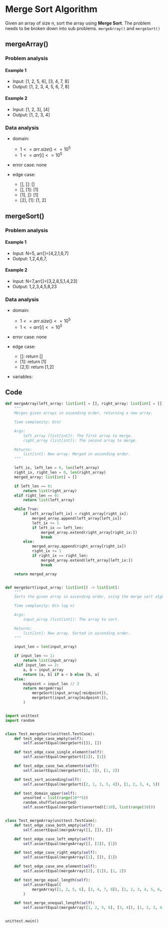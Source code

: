 # Merge Sort Algorithm

Given an array of size n, sort the array using **Merge Sort**. The problem needs to be broken down into sub problems. `mergeArray()` and `mergeSort()`

## mergeArray()

### Problem analysis

#### Example 1

- Input: [1, 2, 5, 6], [3, 4, 7, 8]
- Output: [1, 2, 3, 4, 5, 6, 7, 8]

#### Example 2

- Input: [1, 2, 3], [4]
- Output: [1, 2, 3, 4]

### Data analysis

- domain:

  - $1 <= arr.size() <= 10^5$
  - $1 <= arr[i] <= 10^5$

- error case: none
- edge case:
  - [], []: []
  - [], [1]: [1]
  - [1], []: [1]
  - [2], [1]: [1, 2]

## mergeSort()

### Problem analysis

#### Example 1

- Input: N=5, arr[]=[4,2,1,6,7]
- Output: 1,2,4,6,7,

#### Example 2

- Input: N=7,arr[]=[3,2,8,5,1,4,23]
- Output: 1,2,3,4,5,8,23

### Data analysis

- domain:

  - $1 <= arr.size() <= 10^5$
  - $1 <= arr[i] <= 10^5$

- error case: none
- edge case:
  - []: return []
  - [1]: return [1]
  - [2,1]: return [1,2]
- variables:

## Code

```python
def mergeArray(left_array: list[int] = [], right_array: list[int] = []) -> list[int]:
    """
    Merges given arrays in ascending order, returning a new array.

    Time complexity: O(n)

    Args:
        left_array (list[int]): The first array to merge.
        right_array (list[int]): The second array to merge.

    Returns:
        list[int]: New array. Merged in ascending order.
    """

    left_ix, left_len = 0, len(left_array)
    right_ix, right_len = 0, len(right_array)
    merged_array: list[int] = []

    if left_len == 0:
        return list(right_array)
    elif right_len == 0:
        return list(left_array)

    while True:
        if left_array[left_ix] < right_array[right_ix]:
            merged_array.append(left_array[left_ix])
            left_ix += 1
            if left_ix == left_len:
                merged_array.extend(right_array[right_ix:])
                break
        else:
            merged_array.append(right_array[right_ix])
            right_ix += 1
            if right_ix == right_len:
                merged_array.extend(left_array[left_ix:])
                break

    return merged_array


def mergeSort(input_array: list[int]) -> list[int]:
    """
    Sorts the given array in ascending order, using the merge sort algorithm, and returns a new array.

    Time complexity: O(n log n)

    Args:
        input_array (list[int]): The array to sort.

    Returns:
        list[int]: New array. Sorted in ascending order.
    """

    input_len = len(input_array)

    if input_len <= 1:
        return list(input_array)
    elif input_len == 2:
        a, b = input_array
        return [a, b] if a < b else [b, a]
    else:
        midpoint = input_len // 2
        return mergeArray(
            mergeSort(input_array[:midpoint]),
            mergeSort(input_array[midpoint:]),
        )


import unittest
import random


class Test_mergeSort(unittest.TestCase):
    def test_edge_case_empty(self):
        self.assertEqual(mergeSort([]), [])

    def test_edge_case_single_element(self):
        self.assertEqual(mergeSort([1]), [1])

    def test_edge_case_two_elements(self):
        self.assertEqual(mergeSort([2, 1]), [1, 2])

    def test_sort_ascending(self):
        self.assertEqual(mergeSort([2, 1, 3, 5, 4]), [1, 2, 3, 4, 5])

    def test_domain_upper(self):
        unsorted = list(range(10**5))
        random.shuffle(unsorted)
        self.assertEqual(mergeSort(unsorted)[:10], list(range(10)))


class Test_mergeArray(unittest.TestCase):
    def test_edge_case_both_empty(self):
        self.assertEqual(mergeArray([], []), [])

    def test_edge_case_left_empty(self):
        self.assertEqual(mergeArray([], [1]), [1])

    def test_edge_case_right_empty(self):
        self.assertEqual(mergeArray([1], []), [1])

    def test_edge_case_one_element(self):
        self.assertEqual(mergeArray([2], [1]), [1, 2])

    def test_merge_equal_length(self):
        self.assertEqual(
            mergeArray([1, 2, 5, 6], [3, 4, 7, 8]), [1, 2, 3, 4, 5, 6, 7, 8]
        )

    def test_merge_unequal_length(self):
        self.assertEqual(mergeArray([1, 2, 5, 6], [3, 4]), [1, 2, 3, 4, 5, 6])


unittest.main()
```
